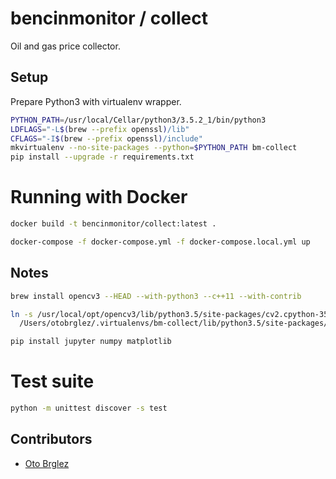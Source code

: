 # bencinmonitor / collect

Oil and gas price collector.

## Setup

Prepare Python3 with virtualenv wrapper.

```bash
PYTHON_PATH=/usr/local/Cellar/python3/3.5.2_1/bin/python3
LDFLAGS="-L$(brew --prefix openssl)/lib"
CFLAGS="-I$(brew --prefix openssl)/include"
mkvirtualenv --no-site-packages --python=$PYTHON_PATH bm-collect
pip install --upgrade -r requirements.txt
```

# Running with Docker

```bash
docker build -t bencinmonitor/collect:latest .

docker-compose -f docker-compose.yml -f docker-compose.local.yml up
```


## Notes

```bash
brew install opencv3 --HEAD --with-python3 --c++11 --with-contrib

ln -s /usr/local/opt/opencv3/lib/python3.5/site-packages/cv2.cpython-35m-darwin.so \
  /Users/otobrglez/.virtualenvs/bm-collect/lib/python3.5/site-packages/

pip install jupyter numpy matplotlib
```


# Test suite

```bash
python -m unittest discover -s test
```

## Contributors

- [Oto Brglez](https://github.com/otobrglez)
